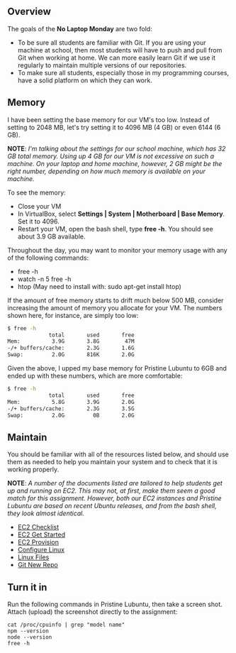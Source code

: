 ## Overview

The goals of the **No Laptop Monday** are two fold:

- To be sure all students are familiar with Git. If you are using your machine at school, then most students will have to push and pull from Git when working at home. We can more easily learn Git if we use it regularly to maintain multiple versions of our repositories.
- To make sure all students, especially those in my programming courses, have a solid platform on which they can work.

## Memory

I have been setting the base memory for our VM's too low. Instead of setting to 2048 MB, let's try setting it to 4096 MB (4 GB) or even 6144 (6 GB).

**NOTE**: *I'm talking about the settings for our school machine, which has 32 GB total memory. Using up 4 GB for our VM is not excessive on such a machine. On your laptop and home machine, however, 2 GB might be the right number, depending on how much memory is available on your machine.*

To see the memory:

- Close your VM
- In VirtualBox, select **Settings | System | Motherboard | Base Memory**. Set it to 4096.
- Restart your VM, open the bash shell, type **free -h**. You should see about 3.9 GB available.

Throughout the day, you may want to monitor your memory usage with any of the following commands:

- free -h
- watch -n 5 free -h
- htop (May need to install with: sudo apt-get install htop)

If the amount of free memory starts to drift much below 500 MB, consider increasing the amount of memory you allocate for your VM. The numbers shown here, for instance, are simply too low:

```bash
$ free -h
             total       used       free  
Mem:          3.9G       3.8G        47M  
-/+ buffers/cache:       2.3G       1.6G
Swap:         2.0G       816K       2.0G
```

Given the above, I upped my base memory for Pristine Lubuntu to 6GB and ended up with these numbers, which are more comfortable:

```bash
$ free -h
             total       used       free
Mem:          5.8G       3.9G       2.0G
-/+ buffers/cache:       2.3G       3.5G
Swap:         2.0G         0B       2.0G
```

## Maintain

You should be familiar with all of the resources listed below, and should use them as needed to help you maintain your system and to check that it is working properly.

**NOTE**: *A number of the documents listed are tailored to help students get up and running on EC2. This may not, at first, make them seem a good match for this assignment. However, both our EC2 instances and Pristine Lubuntu are based on recent Ubuntu releases, and from the bash shell, they look almost identical.*

- [EC2 Checklist][ec2cl]
- [EC2 Get Started][ec2gs]
- [EC2 Provision][ec2p]
- [Configure Linux][configure-linux]
- [Linux Files][linux-files]
- [Git New Repo][gnrepo]


[ec2cl]: http://www.ccalvert.net/books/CloudNotes/Assignments/Ec2Checklist.html
[ec2gs]: http://www.ccalvert.net/books/CloudNotes/Assignments/Ec2GetStarted.html
[ec2p]: http://www.ccalvert.net/books/CloudNotes/Assignments/Ec2Provision.html
[gnrepo]: http://www.ccalvert.net/books/CloudNotes/Assignments/GitNewRepo.html
[linux-files]: http://www.elvenware.com/charlie/os/linux/LinuxFiles.html
[configure-linux]: http://www.elvenware.com/charlie/os/linux/ConfigureLinux.html

## Turn it in

Run the following commands in Pristine Lubuntu, then take a screen shot. Attach (upload) the screenshot directly to the assignment:

```
cat /proc/cpuinfo | grep "model name"
npm --version
node --version
free -h
```
